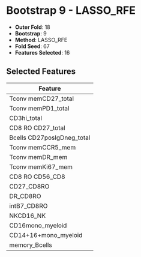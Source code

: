 # Bootstrap 9 - LASSO_RFE

- **Outer Fold**: 18
- **Bootstrap**: 9
- **Method**: LASSO_RFE
- **Fold Seed**: 67
- **Features Selected**: 16

## Selected Features

| Feature |
|---------|
| Tconv memCD27_total |
| Tconv memPD1_total |
| CD3hi_total |
| CD8 RO CD27_total |
| Bcells CD27posIgDneg_total |
| Tconv memCCR5_mem |
| Tconv memDR_mem |
| Tconv memKi67_mem |
| CD8 RO CD56_CD8 |
| CD27_CD8RO |
| DR_CD8RO |
| intB7_CD8RO |
| NKCD16_NK |
| CD16mono_myeloid |
| CD14+16+mono_myeloid |
| memory_Bcells |
